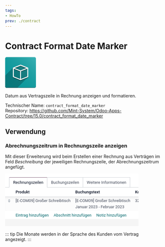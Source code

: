 ```yaml
---
tags:
- HowTo
prev: ./contract
---
```

# Contract Format Date Marker
![icon_oms_box](assets/icon_oms_box.png)

Datum aus Vertragszeile in Rechnung anzeigen und formatieren.

Technischer Name: `contract_format_date_marker`\
Repository: <https://github.com/Mint-System/Odoo-Apps-Contract/tree/15.0/contract_format_date_marker>

## Verwendung

### Abrechnungszeitrum in Rechnungszeile anzeigen

Mit dieser Erweiterung wird beim Erstellen einer Rechnung aus Verträgen im Feld *Beschreibung* der jeweiligen Rechnungszeile, der Abrechnungszeitrum angefügt.

![](assets/Contract%20Format%20Date%20Marker.png)

::: tip
Die Monate werden in der Sprache des Kunden vom Vertrag angezeigt.
:::
